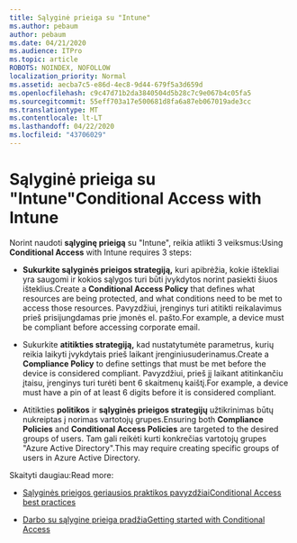 ```yaml
---
title: Sąlyginė prieiga su "Intune"
ms.author: pebaum
author: pebaum
ms.date: 04/21/2020
ms.audience: ITPro
ms.topic: article
ROBOTS: NOINDEX, NOFOLLOW
localization_priority: Normal
ms.assetid: aecba7c5-e86d-4ec8-9d44-679f5a3d659d
ms.openlocfilehash: c9c47d71b2da3840504d5b28c7c9e067b4c05fa5
ms.sourcegitcommit: 55eff703a17e500681d8fa6a87eb067019ade3cc
ms.translationtype: MT
ms.contentlocale: lt-LT
ms.lasthandoff: 04/22/2020
ms.locfileid: "43706029"
---
```

# <a name="conditional-access-with-intune"></a><span data-ttu-id="a4169-102">Sąlyginė prieiga su "Intune"</span><span class="sxs-lookup"><span data-stu-id="a4169-102">Conditional Access with Intune</span></span>

<span data-ttu-id="a4169-103">Norint naudoti **sąlyginę prieigą** su "Intune", reikia atlikti 3 veiksmus:</span><span class="sxs-lookup"><span data-stu-id="a4169-103">Using **Conditional Access** with Intune requires 3 steps:</span></span> 
  
- <span data-ttu-id="a4169-104">**Sukurkite sąlyginės prieigos strategiją,** kuri apibrėžia, kokie ištekliai yra saugomi ir kokios sąlygos turi būti įvykdytos norint pasiekti šiuos išteklius.</span><span class="sxs-lookup"><span data-stu-id="a4169-104">Create a **Conditional Access Policy** that defines what resources are being protected, and what conditions need to be met to access those resources.</span></span> <span data-ttu-id="a4169-105">Pavyzdžiui, įrenginys turi atitikti reikalavimus prieš prisijungdamas prie įmonės el. pašto.</span><span class="sxs-lookup"><span data-stu-id="a4169-105">For example, a device must be compliant before accessing corporate email.</span></span> 
    
- <span data-ttu-id="a4169-106">Sukurkite **atitikties strategiją,** kad nustatytumėte parametrus, kurių reikia laikyti įvykdytais prieš laikant įrenginiusuderinamus.</span><span class="sxs-lookup"><span data-stu-id="a4169-106">Create a **Compliance Policy** to define settings that must be met before the device is considered compliant.</span></span> <span data-ttu-id="a4169-107">Pavyzdžiui, prieš jį laikant atitinkančiu įtaisu, įrenginys turi turėti bent 6 skaitmenų kaištį.</span><span class="sxs-lookup"><span data-stu-id="a4169-107">For example, a device must have a pin of at least 6 digits before it is considered compliant.</span></span> 
    
- <span data-ttu-id="a4169-108">Atitikties **politikos** ir **sąlyginės prieigos strategijų** užtikrinimas būtų nukreiptas į norimas vartotojų grupes.</span><span class="sxs-lookup"><span data-stu-id="a4169-108">Ensuring both **Compliance Policies** and **Conditional Access Policies** are targeted to the desired groups of users.</span></span> <span data-ttu-id="a4169-109">Tam gali reikėti kurti konkrečias vartotojų grupes "Azure Active Directory".</span><span class="sxs-lookup"><span data-stu-id="a4169-109">This may require creating specific groups of users in Azure Active Directory.</span></span> 
    
<span data-ttu-id="a4169-110">Skaityti daugiau:</span><span class="sxs-lookup"><span data-stu-id="a4169-110">Read more:</span></span>
  
- [<span data-ttu-id="a4169-111">Sąlyginės prieigos geriausios praktikos pavyzdžiai</span><span class="sxs-lookup"><span data-stu-id="a4169-111">Conditional Access best practices</span></span>](https://docs.microsoft.com/azure/active-directory/conditional-access/best-practices)
    
- [<span data-ttu-id="a4169-112">Darbo su sąlygine prieiga pradžia</span><span class="sxs-lookup"><span data-stu-id="a4169-112">Getting started with Conditional Access </span></span>](https://docs.microsoft.com/azure/active-directory/active-directory-conditional-access-azure-portal-get-started)
    


